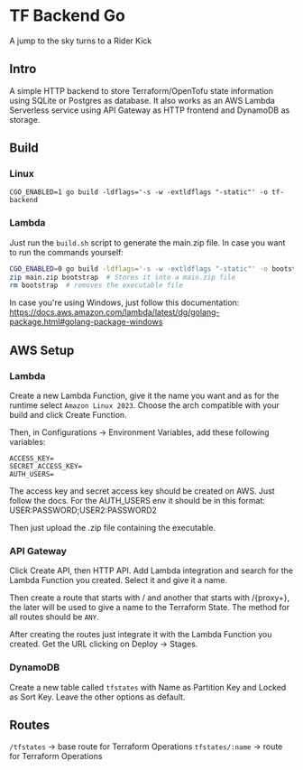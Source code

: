 # TF Backend Go

A jump to the sky turns to a Rider Kick

## Intro

A simple HTTP backend to store Terraform/OpenTofu state information using SQLite or Postgres as database.
It also works as an AWS Lambda Serverless service using API Gateway as HTTP frontend and DynamoDB as storage.

## Build


### Linux
```
CGO_ENABLED=1 go build -ldflags='-s -w -extldflags "-static"' -o tf-backend
```

### Lambda

Just run the `build.sh` script to generate the main.zip file. In case you want to run the commands yourself:
```sh
CGO_ENABLED=0 go build -ldflags='-s -w -extldflags "-static"' -o bootstrap  # Build project
zip main.zip bootstrap  # Stores it into a main.zip file
rm bootstrap  # removes the executable file
```

In case you're using Windows, just follow this documentation: https://docs.aws.amazon.com/lambda/latest/dg/golang-package.html#golang-package-windows

## AWS Setup

### Lambda

Create a new Lambda Function, give it the name you want and as for the runtime select `Amazon Linux 2023`. Choose the arch compatible with your build and click Create Function.

Then, in Configurations -> Environment Variables, add these following variables:
```
ACCESS_KEY=
SECRET_ACCESS_KEY=
AUTH_USERS=
```
The access key and secret access key should be created on AWS. Just follow the docs. For the AUTH_USERS env it should be in this format: USER:PASSWORD;USER2:PASSWORD2

Then just upload the .zip file containing the executable.

### API Gateway

Click Create API, then HTTP API. Add Lambda integration and search for the Lambda Function you created. Select it and give it a name. 

Then create a route that starts with / and another that starts with /{proxy+}, the later will be used to give a name to the Terraform State. The method for all routes should be `ANY`.

After creating the routes just integrate it with the Lambda Function you created. Get the URL clicking on Deploy -> Stages.

### DynamoDB

Create a new table called `tfstates` with Name as Partition Key and Locked as Sort Key. Leave the other options as default.

## Routes

`/tfstates` -> base route for Terraform Operations
`tfstates/:name` -> route for Terraform Operations
